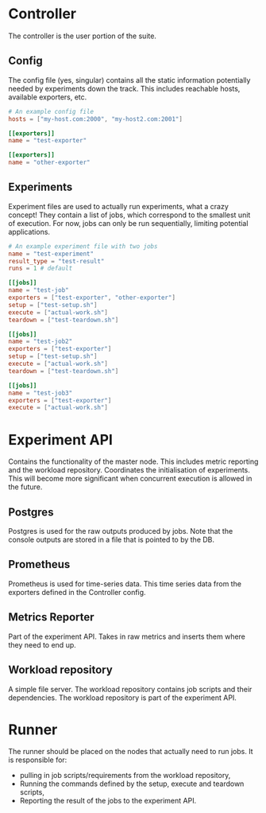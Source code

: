 # Controller
The controller is the user portion of the suite.

## Config
The config file (yes, singular) contains all the static information potentially needed
by experiments down the track. This includes reachable hosts, available exporters, etc.

```toml
# An example config file
hosts = ["my-host.com:2000", "my-host2.com:2001"]

[[exporters]]
name = "test-exporter"

[[exporters]]
name = "other-exporter"
```

## Experiments
Experiment files are used to actually run experiments, what a crazy concept!
They contain a list of jobs, which correspond to the smallest unit of execution.
For now, jobs can only be run sequentially, limiting potential applications. 

```toml
# An example experiment file with two jobs
name = "test-experiment"
result_type = "test-result"
runs = 1 # default

[[jobs]]
name = "test-job"
exporters = ["test-exporter", "other-exporter"]
setup = ["test-setup.sh"]
execute = ["actual-work.sh"]
teardown = ["test-teardown.sh"]

[[jobs]]
name = "test-job2"
exporters = ["test-exporter"]
setup = ["test-setup.sh"]
execute = ["actual-work.sh"]
teardown = ["test-teardown.sh"]

[[jobs]]
name = "test-job3"
exporters = ["test-exporter"]
execute = ["actual-work.sh"]
```

# Experiment API
Contains the functionality of the master node.
This includes metric reporting and the workload repository.
Coordinates the initialisation of experiments. This will become
more significant when concurrent execution is allowed in the future.

## Postgres
Postgres is used for the raw outputs produced by jobs.
Note that the console outputs are stored in a file that is pointed to by the DB.

## Prometheus
Prometheus is used for time-series data.
This time series data from the exporters defined in the Controller config.

## Metrics Reporter
Part of the experiment API. Takes in raw metrics and inserts them where they need to end up.

## Workload repository
A simple file server.
The workload repository contains job scripts and their dependencies.
The workload repository is part of the experiment API.

# Runner
The runner should be placed on the nodes that actually need to run jobs.
It is responsible for:
- pulling in job scripts/requirements from the workload repository,
- Running the commands defined by the setup, execute and teardown scripts,
- Reporting the result of the jobs to the experiment API.
